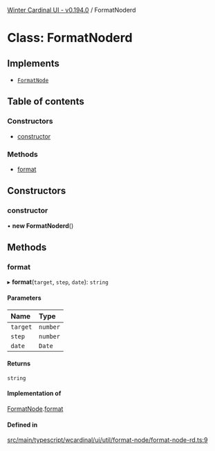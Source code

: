 [Winter Cardinal UI - v0.194.0](../index.md) / FormatNoderd

# Class: FormatNoderd

## Implements

- [`FormatNode`](../interfaces/FormatNode.md)

## Table of contents

### Constructors

- [constructor](FormatNoderd.md#constructor)

### Methods

- [format](FormatNoderd.md#format)

## Constructors

### constructor

• **new FormatNoderd**()

## Methods

### format

▸ **format**(`target`, `step`, `date`): `string`

#### Parameters

| Name | Type |
| :------ | :------ |
| `target` | `number` |
| `step` | `number` |
| `date` | `Date` |

#### Returns

`string`

#### Implementation of

[FormatNode](../interfaces/FormatNode.md).[format](../interfaces/FormatNode.md#format)

#### Defined in

[src/main/typescript/wcardinal/ui/util/format-node/format-node-rd.ts:9](https://github.com/winter-cardinal/winter-cardinal-ui/blob/v0.194.0/src/main/typescript/wcardinal/ui/util/format-node/format-node-rd.ts#L9)
